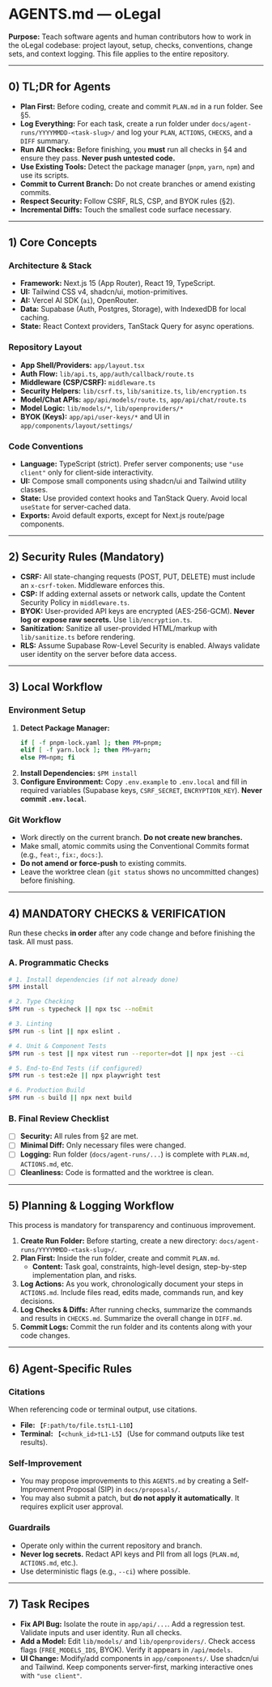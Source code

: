# AGENTS.md — oLegal

**Purpose:** Teach software agents and human contributors how to work in the oLegal codebase: project layout, setup, checks, conventions, change sets, and context logging. This file applies to the entire repository.

---

## 0) TL;DR for Agents

*   **Plan First:** Before coding, create and commit `PLAN.md` in a run folder. See §5.
*   **Log Everything:** For each task, create a run folder under `docs/agent-runs/YYYYMMDD-<task-slug>/` and log your `PLAN`, `ACTIONS`, `CHECKS`, and a `DIFF` summary.
*   **Run All Checks:** Before finishing, you **must** run all checks in §4 and ensure they pass. **Never push untested code.**
*   **Use Existing Tools:** Detect the package manager (`pnpm`, `yarn`, `npm`) and use its scripts.
*   **Commit to Current Branch:** Do not create branches or amend existing commits.
*   **Respect Security:** Follow CSRF, RLS, CSP, and BYOK rules (§2).
*   **Incremental Diffs:** Touch the smallest code surface necessary.

---

## 1) Core Concepts

### Architecture & Stack
*   **Framework:** Next.js 15 (App Router), React 19, TypeScript.
*   **UI:** Tailwind CSS v4, shadcn/ui, motion-primitives.
*   **AI:** Vercel AI SDK (`ai`), OpenRouter.
*   **Data:** Supabase (Auth, Postgres, Storage), with IndexedDB for local caching.
*   **State:** React Context providers, TanStack Query for async operations.

### Repository Layout
*   **App Shell/Providers:** `app/layout.tsx`
*   **Auth Flow:** `lib/api.ts`, `app/auth/callback/route.ts`
*   **Middleware (CSP/CSRF):** `middleware.ts`
*   **Security Helpers:** `lib/csrf.ts`, `lib/sanitize.ts`, `lib/encryption.ts`
*   **Model/Chat APIs:** `app/api/models/route.ts`, `app/api/chat/route.ts`
*   **Model Logic:** `lib/models/*`, `lib/openproviders/*`
*   **BYOK (Keys):** `app/api/user-keys/*` and UI in `app/components/layout/settings/`

### Code Conventions
*   **Language:** TypeScript (strict). Prefer server components; use `"use client"` only for client-side interactivity.
*   **UI:** Compose small components using shadcn/ui and Tailwind utility classes.
*   **State:** Use provided context hooks and TanStack Query. Avoid local `useState` for server-cached data.
*   **Exports:** Avoid default exports, except for Next.js route/page components.

---

## 2) Security Rules (Mandatory)

*   **CSRF:** All state-changing requests (POST, PUT, DELETE) must include an `x-csrf-token`. Middleware enforces this.
*   **CSP:** If adding external assets or network calls, update the Content Security Policy in `middleware.ts`.
*   **BYOK:** User-provided API keys are encrypted (AES-256-GCM). **Never log or expose raw secrets.** Use `lib/encryption.ts`.
*   **Sanitization:** Sanitize all user-provided HTML/markup with `lib/sanitize.ts` before rendering.
*   **RLS:** Assume Supabase Row-Level Security is enabled. Always validate user identity on the server before data access.

---

## 3) Local Workflow

### Environment Setup
1.  **Detect Package Manager:**
    ```bash
    if [ -f pnpm-lock.yaml ]; then PM=pnpm;
    elif [ -f yarn.lock ]; then PM=yarn;
    else PM=npm; fi
    ```
2.  **Install Dependencies:** `$PM install`
3.  **Configure Environment:** Copy `.env.example` to `.env.local` and fill in required variables (Supabase keys, `CSRF_SECRET`, `ENCRYPTION_KEY`). **Never commit `.env.local`**.

### Git Workflow
*   Work directly on the current branch. **Do not create new branches.**
*   Make small, atomic commits using the Conventional Commits format (e.g., `feat:`, `fix:`, `docs:`).
*   **Do not amend or force-push** to existing commits.
*   Leave the worktree clean (`git status` shows no uncommitted changes) before finishing.

---

## 4) MANDATORY CHECKS & VERIFICATION

Run these checks **in order** after any code change and before finishing the task. All must pass.

### A. Programmatic Checks
```bash
# 1. Install dependencies (if not already done)
$PM install

# 2. Type Checking
$PM run -s typecheck || npx tsc --noEmit

# 3. Linting
$PM run -s lint || npx eslint .

# 4. Unit & Component Tests
$PM run -s test || npx vitest run --reporter=dot || npx jest --ci

# 5. End-to-End Tests (if configured)
$PM run -s test:e2e || npx playwright test

# 6. Production Build
$PM run -s build || npx next build
```

### B. Final Review Checklist
*   [ ] **Security:** All rules from §2 are met.
*   [ ] **Minimal Diff:** Only necessary files were changed.
*   [ ] **Logging:** Run folder (`docs/agent-runs/...`) is complete with `PLAN.md`, `ACTIONS.md`, etc.
*   [ ] **Cleanliness:** Code is formatted and the worktree is clean.

---

## 5) Planning & Logging Workflow

This process is mandatory for transparency and continuous improvement.

1.  **Create Run Folder:** Before starting, create a new directory: `docs/agent-runs/YYYYMMDD-<task-slug>/`.
2.  **Plan First:** Inside the run folder, create and commit `PLAN.md`.
    *   **Content:** Task goal, constraints, high-level design, step-by-step implementation plan, and risks.
3.  **Log Actions:** As you work, chronologically document your steps in `ACTIONS.md`. Include files read, edits made, commands run, and key decisions.
4.  **Log Checks & Diffs:** After running checks, summarize the commands and results in `CHECKS.md`. Summarize the overall change in `DIFF.md`.
5.  **Commit Logs:** Commit the run folder and its contents along with your code changes.

---

## 6) Agent-Specific Rules

### Citations
When referencing code or terminal output, use citations.
*   **File:** `【F:path/to/file.ts†L1-L10】`
*   **Terminal:** `【<chunk_id>†L1-L5】` (Use for command outputs like test results).

### Self-Improvement
*   You may propose improvements to this `AGENTS.md` by creating a Self-Improvement Proposal (SIP) in `docs/proposals/`.
*   You may also submit a patch, but **do not apply it automatically**. It requires explicit user approval.

### Guardrails
*   Operate only within the current repository and branch.
*   **Never log secrets.** Redact API keys and PII from all logs (`PLAN.md`, `ACTIONS.md`, etc.).
*   Use deterministic flags (e.g., `--ci`) where possible.

---

## 7) Task Recipes

*   **Fix API Bug:** Isolate the route in `app/api/...`. Add a regression test. Validate inputs and user identity. Run all checks.
*   **Add a Model:** Edit `lib/models/` and `lib/openproviders/`. Check access flags (`FREE_MODELS_IDS`, BYOK). Verify it appears in `/api/models`.
*   **UI Change:** Modify/add components in `app/components/`. Use shadcn/ui and Tailwind. Keep components server-first, marking interactive ones with `"use client"`.